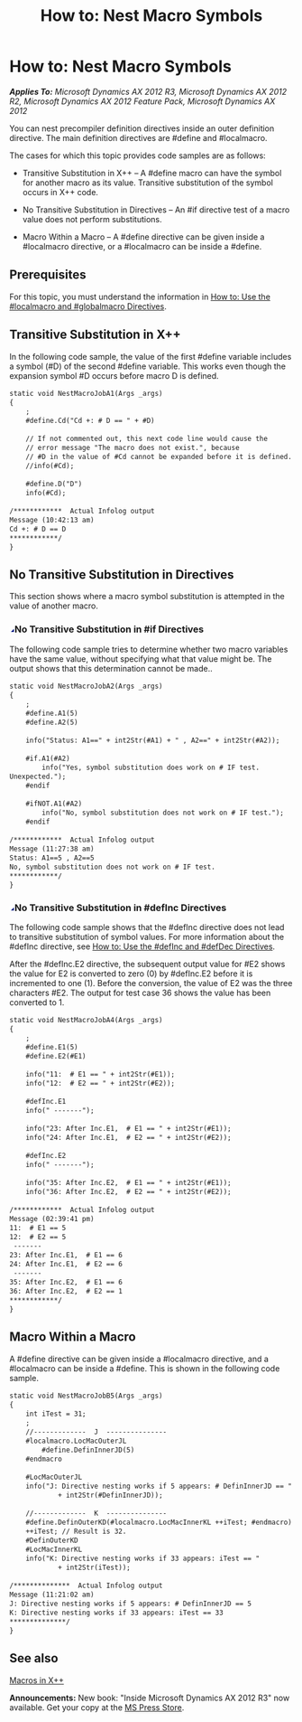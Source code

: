 ﻿---
title: 'How to: Nest Macro Symbols'
TOCTitle: 'How to: Nest Macro Symbols'
ms:assetid: 115f0928-b716-4650-97d1-70cb455cfa8f
ms:mtpsurl: https://msdn.microsoft.com/en-us/library/Cc197109(v=AX.60)
ms:contentKeyID: 35240554
ms.date: 05/18/2015
mtps_version: v=AX.60
---

# How to: Nest Macro Symbols 


_**Applies To:** Microsoft Dynamics AX 2012 R3, Microsoft Dynamics AX 2012 R2, Microsoft Dynamics AX 2012 Feature Pack, Microsoft Dynamics AX 2012_

You can nest precompiler definition directives inside an outer definition directive. The main definition directives are \#define and \#localmacro.

The cases for which this topic provides code samples are as follows:

  - Transitive Substitution in X++ – A \#define macro can have the symbol for another macro as its value. Transitive substitution of the symbol occurs in X++ code.

  - No Transitive Substitution in Directives – An \#if directive test of a macro value does not perform substitutions.

  - Macro Within a Macro – A \#define directive can be given inside a \#localmacro directive, or a \#localmacro can be inside a \#define.

## Prerequisites

For this topic, you must understand the information in [How to: Use the \#localmacro and \#globalmacro Directives](how-to-use-the-sharplocalmacro-and-sharpglobalmacro-directives.md).

## Transitive Substitution in X++

In the following code sample, the value of the first \#define variable includes a symbol (\#D) of the second \#define variable. This works even though the expansion symbol \#D occurs before macro D is defined.

    static void NestMacroJobA1(Args _args)
    {
        ;
        #define.Cd("Cd +: # D == " + #D)
    
        // If not commented out, this next code line would cause the
        // error message "The macro does not exist.", because
        // #D in the value of #Cd cannot be expanded before it is defined.
        //info(#Cd);
    
        #define.D("D")
        info(#Cd);
    
    /************  Actual Infolog output
    Message (10:42:13 am)
    Cd +: # D == D
    ************/
    }

## No Transitive Substitution in Directives

This section shows where a macro symbol substitution is attempted in the value of another macro.

### ![Cc197109.collapse\_all(en-us,AX.60).gif](images/Gg863931.collapse_all(en-us,AX.60).gif "Cc197109.collapse_all(en-us,AX.60).gif")No Transitive Substitution in \#if Directives

The following code sample tries to determine whether two macro variables have the same value, without specifying what that value might be. The output shows that this determination cannot be made..

    static void NestMacroJobA2(Args _args)
    {
        ;
        #define.A1(5)
        #define.A2(5)
    
        info("Status: A1==" + int2Str(#A1) + " , A2==" + int2Str(#A2));
    
        #if.A1(#A2)
            info("Yes, symbol substitution does work on # IF test.  Unexpected.");
        #endif
    
        #ifNOT.A1(#A2)
            info("No, symbol substitution does not work on # IF test.");
        #endif
    
    /************  Actual Infolog output
    Message (11:27:38 am)
    Status: A1==5 , A2==5
    No, symbol substitution does not work on # IF test.
    ************/
    }

### ![Cc197109.collapse\_all(en-us,AX.60).gif](images/Gg863931.collapse_all(en-us,AX.60).gif "Cc197109.collapse_all(en-us,AX.60).gif")No Transitive Substitution in \#defInc Directives

The following code sample shows that the \#defInc directive does not lead to transitive substitution of symbol values. For more information about the \#defInc directive, see [How to: Use the \#defInc and \#defDec Directives](how-to-use-the-sharpdefinc-and-sharpdefdec-directives.md).

After the \#defInc.E2 directive, the subsequent output value for \#E2 shows the value for E2 is converted to zero (0) by \#defInc.E2 before it is incremented to one (1). Before the conversion, the value of E2 was the three characters \#E2. The output for test case 36 shows the value has been converted to 1.

    static void NestMacroJobA4(Args _args)
    {
        ;
        #define.E1(5)
        #define.E2(#E1)
    
        info("11:  # E1 == " + int2Str(#E1));
        info("12:  # E2 == " + int2Str(#E2));
    
        #defInc.E1
        info(" -------");
    
        info("23: After Inc.E1,  # E1 == " + int2Str(#E1));
        info("24: After Inc.E1,  # E2 == " + int2Str(#E2));
    
        #defInc.E2
        info(" -------");
    
        info("35: After Inc.E2,  # E1 == " + int2Str(#E1));
        info("36: After Inc.E2,  # E2 == " + int2Str(#E2));
    
    /************  Actual Infolog output
    Message (02:39:41 pm)
    11:  # E1 == 5
    12:  # E2 == 5
     -------
    23: After Inc.E1,  # E1 == 6
    24: After Inc.E1,  # E2 == 6
     -------
    35: After Inc.E2,  # E1 == 6
    36: After Inc.E2,  # E2 == 1
    ************/
    }

## Macro Within a Macro

A \#define directive can be given inside a \#localmacro directive, and a \#localmacro can be inside a \#define. This is shown in the following code sample.

    static void NestMacroJobB5(Args _args)
    {
        int iTest = 31;
        ;
        //-------------  J  ---------------
        #localmacro.LocMacOuterJL
            #define.DefinInnerJD(5)
        #endmacro
    
        #LocMacOuterJL
        info("J: Directive nesting works if 5 appears: # DefinInnerJD == "
                + int2Str(#DefinInnerJD));
    
        //-------------  K  ---------------
        #define.DefinOuterKD(#localmacro.LocMacInnerKL ++iTest; #endmacro)
        ++iTest; // Result is 32.
        #DefinOuterKD
        #LocMacInnerKL
        info("K: Directive nesting works if 33 appears: iTest == "
                + int2Str(iTest));
    
    /**************  Actual Infolog output
    Message (11:21:02 am)
    J: Directive nesting works if 5 appears: # DefinInnerJD == 5
    K: Directive nesting works if 33 appears: iTest == 33
    **************/
    }

## See also

[Macros in X++](macros-in-x.md)

  
**Announcements:** New book: "Inside Microsoft Dynamics AX 2012 R3" now available. Get your copy at the [MS Press Store](https://www.microsoftpressstore.com/store/inside-microsoft-dynamics-ax-2012-r3-9780735685109).

